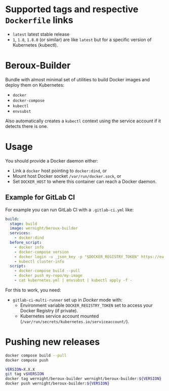 # Supported tags and respective `Dockerfile` links

  * `latest` latest stable release
  * `1`, `1.8`, `1.8.0` (or similar) are like `latest` but for a specific version of Kubernetes (kubectl).

Beroux-Builder
==============

Bundle with almost minimal set of utilities to build Docker images and deploy them on Kubernetes:

  * `docker`
  * `docker-compose`
  * `kubectl`
  * `envsubst`

Also automatically creates a `kubectl` context using the service account
if it detects there is one.


# Usage

You should provide a Docker daemon either:
  - Link a `docker` host pointing to `docker:dind`, or
  - Mount host Docker socket `/var/run/docker.sock`, or
  - Set `DOCKER_HOST` to where this container can reach a Docker daemon.

## Example for GitLab CI

For example you can run GitLab CI with a `.gitlab-ci.yml` like:

```yaml
build:
  stage: build
  image: wernight/beroux-builder
  services:
    - docker:dind
  before_script:
    - docker info
    - docker-compose version
    - docker login -u _json_key -p "$DOCKER_REGISTRY_TOKEN" https://eu.gcr.io
    - kubectl cluster-info
  script:
    - docker-compose build --pull
    - docker push my-repo/my-image
    - cat kubernetes.yml | envsubst | kubectl apply -f -
```

For this to work, you need:

   - `gitlab-ci-multi-runner` set up in *Docker* mode with:
       - Environment variable `DOCKER_REGISTRY_TOKEN` set to access your Docker Registry (if private).
       - Kubernetes service account mounted (`/var/run/secrets/kubernetes.io/serviceaccount/`).

# Pushing new releases

```bash
docker compose build --pull
docker compose push

VERSION=X.X.X
git tag v$VERSION
docker tag wernight/beroux-builder wernight/beroux-builder:${VERSION}
docker push wernight/beroux-builder:${VERSION}
```
